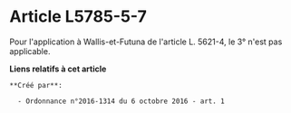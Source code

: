 # Article L5785-5-7

Pour l'application à Wallis-et-Futuna de l'article L. 5621-4, le 3° n'est pas applicable.

**Liens relatifs à cet article**

	**Créé par**:

	  - Ordonnance n°2016-1314 du 6 octobre 2016 - art. 1
